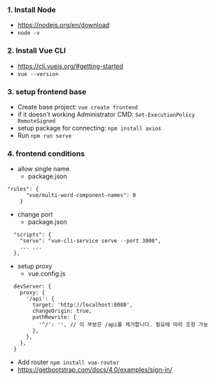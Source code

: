### 1. Install Node
- https://nodejs.org/en/download
- ```node -v```
### 2. Install Vue CLI
- https://cli.vuejs.org/#getting-started
- ```vue --version```
### 3. setup frontend base
- Create base project: ```vue create frontend```
- if it doesn't working Administrator CMD: ```Set-ExecutionPolicy RemoteSigned```
- setup package for connecting: ```npm install axios```
- Run ```npm run serve```

### 4. frontend conditions 
- allow single name.
  - package.json
```
"rules": {
      "vue/multi-word-component-names": 0
    }
```
- change port
  -  package.json
```
  "scripts": {
    "serve": "vue-cli-service serve --port 3000",
    ... ...
  },
```
- setup proxy
  - vue.config.js
```
  devServer: {
    proxy: {
      '/api': {
        target: 'http://localhost:8080',
        changeOrigin: true,
        pathRewrite: {
          '^/': '', // 이 부분은 /api를 제거합니다. 필요에 따라 조정 가능
        },
      },
    },
  }
```
- Add router ```npm install vue-router```
- https://getbootstrap.com/docs/4.0/examples/sign-in/

